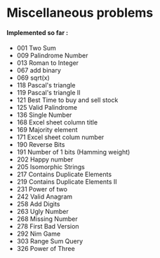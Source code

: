 # Miscellaneous problems


#### Implemented so far :

- 001 Two Sum
- 009 Palindrome Number
- 013 Roman to Integer
- 067 add binary
- 069 sqrt(x)
- 118 Pascal's triangle
- 119 Pascal's triangle II
- 121 Best Time to buy and sell stock
- 125 Valid Palindrome
- 136 Single Number
- 168 Excel sheet column title
- 169 Majority element
- 171 Excel sheet colum number
- 190 Reverse Bits
- 191 Number of 1 bits (Hamming weight)
- 202 Happy number
- 205 Isomorphic Strings
- 217 Contains Duplicate Elements
- 219 Contains Duplicate Elements II
- 231 Power of two
- 242 Valid Anagram
- 258 Add Digits
- 263 Ugly Number
- 268 Missing Number
- 278 First Bad Version
- 292 Nim Game
- 303 Range Sum Query
- 326 Power of Three
